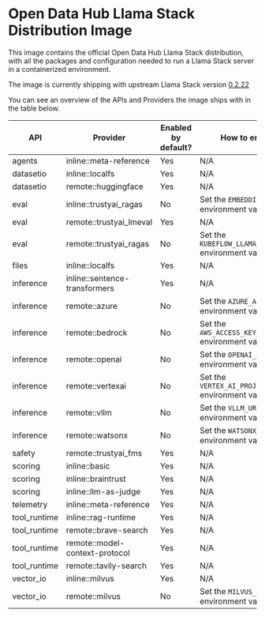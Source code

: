 <!-- This file is automatically generated by scripts/gen_distro_doc.py - do not update manually -->

# Open Data Hub Llama Stack Distribution Image

This image contains the official Open Data Hub Llama Stack distribution, with all the packages and configuration needed to run a Llama Stack server in a containerized environment.

The image is currently shipping with upstream Llama Stack version [0.2.22](https://github.com/llamastack/llama-stack/releases/tag/v0.2.22)

You can see an overview of the APIs and Providers the image ships with in the table below.

| API | Provider | Enabled by default? | How to enable |
|-----|----------|---------------------|---------------|
| agents | inline::meta-reference | Yes | N/A |
| datasetio | inline::localfs | Yes | N/A |
| datasetio | remote::huggingface | Yes | N/A |
| eval | inline::trustyai_ragas | No | Set the `EMBEDDING_MODEL` environment variable |
| eval | remote::trustyai_lmeval | Yes | N/A |
| eval | remote::trustyai_ragas | No | Set the `KUBEFLOW_LLAMA_STACK_URL` environment variable |
| files | inline::localfs | Yes | N/A |
| inference | inline::sentence-transformers | Yes | N/A |
| inference | remote::azure | No | Set the `AZURE_API_KEY` environment variable |
| inference | remote::bedrock | No | Set the `AWS_ACCESS_KEY_ID` environment variable |
| inference | remote::openai | No | Set the `OPENAI_API_KEY` environment variable |
| inference | remote::vertexai | No | Set the `VERTEX_AI_PROJECT` environment variable |
| inference | remote::vllm | No | Set the `VLLM_URL` environment variable |
| inference | remote::watsonx | No | Set the `WATSONX_API_KEY` environment variable |
| safety | remote::trustyai_fms | Yes | N/A |
| scoring | inline::basic | Yes | N/A |
| scoring | inline::braintrust | Yes | N/A |
| scoring | inline::llm-as-judge | Yes | N/A |
| telemetry | inline::meta-reference | Yes | N/A |
| tool_runtime | inline::rag-runtime | Yes | N/A |
| tool_runtime | remote::brave-search | Yes | N/A |
| tool_runtime | remote::model-context-protocol | Yes | N/A |
| tool_runtime | remote::tavily-search | Yes | N/A |
| vector_io | inline::milvus | Yes | N/A |
| vector_io | remote::milvus | No | Set the `MILVUS_ENDPOINT` environment variable |
